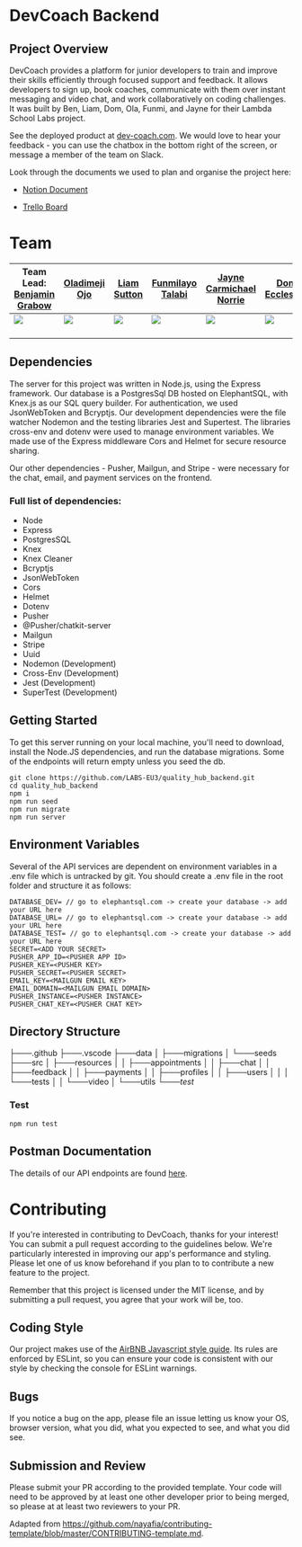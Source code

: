 # DevCoach Backend

## Project Overview

DevCoach provides a platform for junior developers to train and improve their skills efficiently through focused support and feedback. It allows developers to sign up, book coaches, communicate with them over instant messaging and video chat, and work collaboratively on coding challenges. It was built by Ben, Liam, Dom, Ola, Funmi, and Jayne for their Lambda School Labs project.

See the deployed product at [dev-coach.com](https://www.dev-coach.com). We would love to hear your feedback - you can use the chatbox in the bottom right of the screen, or message a member of the team on Slack.

Look through the documents we used to plan and organise the project here:

- [Notion Document](https://www.notion.so/EU3-QualityHub-503a434aa6b4425595d2b4fa03a1d406)

- [Trello Board](https://trello.com/b/SlF9gway/quality-hub)

# Team
Team Lead: [Benjamin Grabow](https://github.com/BenjaminGrabow) | [Oladimeji Ojo](https://github.com/ojokure)  | [Liam Sutton](https://github.com/curm90) | [Funmilayo Talabi](https://github.com/Funmi7)| [Jayne Carmichael Norrie](https://github.com/jaynecn) | [Dom Eccleston](https://github.com/domeccleston)<br>
| --- | --- | --- | --- | --- | --- |
[<img src="https://ca.slack-edge.com/T4JUEB3ME-UGG6CMVMJ-f9508210bec6-512" />](https://github.com/benjamingrabow) | [<img src="https://ca.slack-edge.com/T4JUEB3ME-ULN0Q2CBC-cd4e7fdb68ec-512" />](https://github.com/ojokure) | [<img src="https://ca.slack-edge.com/T4JUEB3ME-ULW2F383A-7d224505b235-512" />](https://github.com/curm90) | [<img src="https://ca.slack-edge.com/T4JUEB3ME-ULVUWMC13-9917d69cee28-512" />](https://github.com/funmi7) | [<img src="https://ca.slack-edge.com/T4JUEB3ME-UF3TL8CLS-45731806fd60-512" />](https://github.com/jaynecn) | [<img src="https://ca.slack-edge.com/T4JUEB3ME-ULXH09K8X-gaec6ed8a28c-512" />](https://github.com/domeccleston)
[<img src="https://github.com/favicon.ico" width="15" />](https://github.com/benjamingrabow) | [<img src="https://github.com/favicon.ico" width="15">](https://github.com/ojokure) | [<img src="https://github.com/favicon.ico" width="15" >](https://github.com/curm90) | [<img src="https://github.com/favicon.ico" width="15" />](https://github.com/funmi7) | [<img src="https://github.com/favicon.ico" width="15" />](https://github.com/jaynecn) | [<img src="https://github.com/favicon.ico" width="15" />](https://github.com/domeccleston)

## Dependencies

The server for this project was written in Node.js, using the Express framework. Our database is a PostgresSql DB hosted on ElephantSQL, with Knex.js as our SQL query builder. For authentication, we used JsonWebToken and Bcryptjs. Our development dependencies were the file watcher Nodemon and the testing libraries Jest and Supertest. The libraries cross-env and dotenv were used to manage environment variables. We made use of the Express middleware Cors and Helmet for secure resource sharing.

Our other dependencies - Pusher, Mailgun, and Stripe - were necessary for the chat, email, and payment services on the frontend.

### Full list of dependencies:

- Node
- Express
- PostgresSQL
- Knex
- Knex Cleaner
- Bcryptjs
- JsonWebToken
- Cors
- Helmet
- Dotenv
- Pusher
- @Pusher/chatkit-server
- Mailgun
- Stripe
- Uuid
- Nodemon (Development)
- Cross-Env (Development)
- Jest (Development)
- SuperTest (Development)


## Getting Started

To get this server running on your local machine, you'll need to download, install the Node.JS dependencies, and run the database migrations. Some of the endpoints will return empty unless you seed the db.

```
git clone https://github.com/LABS-EU3/quality_hub_backend.git
cd quality_hub_backend
npm i
npm run seed
npm run migrate
npm run server
```
## Environment Variables

Several of the API services are dependent on environment variables in a .env file which is untracked by git. You should create a .env file in the root folder and structure it as follows:

```
DATABASE_DEV= // go to elephantsql.com -> create your database -> add your URL here
DATABASE_URL= // go to elephantsql.com -> create your database -> add your URL here
DATABASE_TEST= // go to elephantsql.com -> create your database -> add your URL here
SECRET=<ADD YOUR SECRET>
PUSHER_APP_ID=<PUSHER APP ID>
PUSHER_KEY=<PUSHER KEY>
PUSHER_SECRET=<PUSHER SECRET>
EMAIL_KEY=<MAILGUN EMAIL KEY>
EMAIL_DOMAIN=<MAILGUN EMAIL DOMAIN>
PUSHER_INSTANCE=<PUSHER INSTANCE>
PUSHER_CHAT_KEY=<PUSHER CHAT KEY>
```

## Directory Structure

├───.github
├───.vscode
├───data
│   ├───migrations
│   └───seeds
├───src
│   ├───resources
│   │   ├───appointments
│   │   ├───chat
│   │   ├───feedback
│   │   ├───payments
│   │   ├───profiles
│   │   ├───users
│   │   │   └───tests
│   │   └───video
│   └───utils
└───_test_

### Test

`npm run test`

## Postman Documentation

The details of our API endpoints are found [here](https://documenter.getpostman.com/view/8698539/SWEE1vA3?version=latest). 

# Contributing

If you're interested in contributing to DevCoach, thanks for your interest! You can submit a pull request according to the guidelines below. We're particularly interested in improving our app's performance and styling. Please let one of us know beforehand if you plan to to contribute a new feature to the project.

Remember that this project is licensed under the MIT license, and by submitting a pull request, you agree that your work will be, too.

## Coding Style

Our project makes use of the [AirBNB Javascript style guide](https://github.com/airbnb/javascript). Its rules are enforced by ESLint, so you can ensure your code is consistent with our style by checking the console for ESLint warnings.

## Bugs

If you notice a bug on the app, please file an issue letting us know your OS, browser version, what you did, what you expected to see, and what you did see. 

## Submission and Review

Please submit your PR according to the provided template. Your code will need to be approved by at least one other developer prior to being merged, so please at at least two reviewers to your PR.

Adapted from https://github.com/nayafia/contributing-template/blob/master/CONTRIBUTING-template.md.
